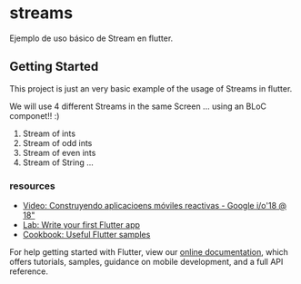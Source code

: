 # streams

Ejemplo de uso básico de Stream en flutter.

## Getting Started

This project is just an very basic example of the usage of Streams in flutter.

We will use 4 different Streams in the same Screen ... using an BLoC componet!! :)

1. Stream of ints
2. Stream of odd ints
3. Stream of even ints
4. Stream of String ...

### resources

- [Video: Construyendo aplicacioens móviles reactivas - Google i/o'18 @ 18"](https://www.youtube.com/watch?v=RS36gBEp8OI)
- [Lab: Write your first Flutter app](https://flutter.dev/docs/get-started/codelab)
- [Cookbook: Useful Flutter samples](https://flutter.dev/docs/cookbook)

For help getting started with Flutter, view our
[online documentation](https://flutter.dev/docs), which offers tutorials,
samples, guidance on mobile development, and a full API reference.
